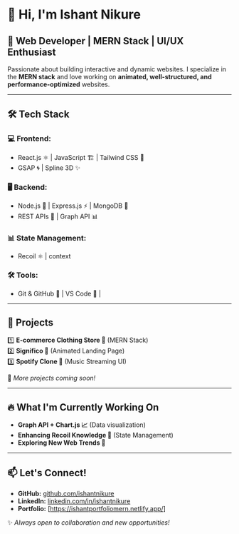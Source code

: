 # 👋 Hi, I'm Ishant Nikure

## 🚀 Web Developer | MERN Stack | UI/UX Enthusiast

Passionate about building interactive and dynamic websites. I specialize in the **MERN stack** and love working on **animated, well-structured, and performance-optimized** websites.

---

## 🛠 Tech Stack

### 💻 Frontend:
- React.js ⚛️ | JavaScript 🏗️ | Tailwind CSS 🎨
- GSAP 🌀 | Spline 3D ✨

### 🖥️ Backend:
- Node.js 🌿 | Express.js ⚡ | MongoDB 🍃
- REST APIs 🔗 | Graph API 📊

### 📊 State Management:
- Recoil ⚛️ | context

### 🛠 Tools:
- Git & GitHub 🐙 | VS Code 🔵 |

---

## 📌 Projects

1️⃣ **E-commerce Clothing Store 👕** (MERN Stack)                          
2️⃣ **Significo 🌟** (Animated Landing Page)        
3️⃣ **Spotify Clone 🎵** (Music Streaming UI)

📌 *More projects coming soon!*

---

## 🔥 What I'm Currently Working On
- **Graph API + Chart.js 📈** (Data visualization)
- **Enhancing Recoil Knowledge 🔄** (State Management)
- **Exploring New Web Trends 🚀**

---

## 📫 Let's Connect!
- **GitHub:** [github.com/ishantnikure](#)
- **LinkedIn:** [linkedin.com/in/ishantnikure](#)
- **Portfolio:** [https://ishantportfoliomern.netlify.app/]

✨ *Always open to collaboration and new opportunities!*
